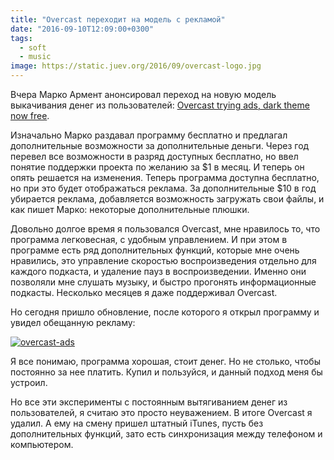 ```yaml
---
title: "Overcast переходит на модель с рекламой"
date: "2016-09-10T12:09:00+0300"
tags:
  - soft
  - music
image: https://static.juev.org/2016/09/overcast-logo.jpg
---
```

Вчера Марко Армент анонсировал переход на новую модель выкачивания денег из пользователей: [Overcast trying ads, dark theme now free](https://marco.org/2016/09/09/overcast-ads "Overcast trying ads, dark theme now free"). 

Изначально Марко раздавал программу бесплатно и предлагал дополнительные возможности за дополнительные деньги. Через год перевел все возможности в разряд доступных бесплатно, но ввел понятие поддержки проекта по желанию за $1 в месяц. И теперь он опять решается на изменения. Теперь программа доступна бесплатно, но при это будет отображаться реклама. За дополнительные $10 в год убирается реклама, добавляется возможность загружать свои файлы, и как пишет Марко: некоторые дополнительные плюшки.

Довольно долгое время я пользовался Overcast, мне нравилось то, что программа легковесная, с удобным управлением. И при этом в программе есть ряд дополнительных функций, которые мне очень нравились, это управление скоростью воспроизведения отдельно для каждого подкаста, и удаление пауз в воспроизведении. Именно они позволяли мне слушать музыку, и быстро прогонять информационные подкасты. Несколько месяцев я даже поддерживал Overcast.

Но сегодня пришло обновление, после которого я открыл программу и увидел обещанную рекламу:

[![overcast-ads](https://static.juev.org/2016/09/overcast-ads.jpg)](https://static.juev.org/2016/09/overcast-ads.jpg)

Я все понимаю, программа хорошая, стоит денег. Но не столько, чтобы постоянно за нее платить. Купил и пользуйся, и данный подход меня бы устроил. 

Но все эти эксперименты с постоянным вытягиванием денег из пользователей, я считаю это просто неуважением. В итоге Overcast я удалил. А ему на смену пришел штатный iTunes, пусть без дополнительных функций, зато есть синхронизация между телефоном и компьютером.
